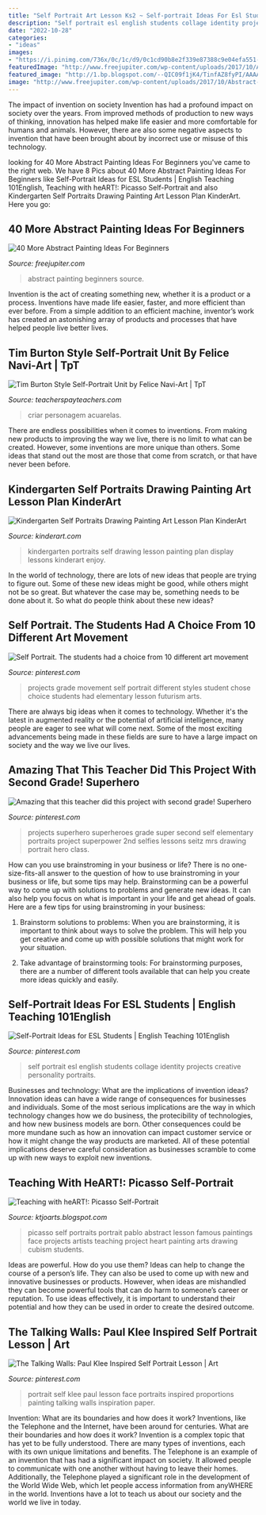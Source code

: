 ```yaml
---
title: "Self Portrait Art Lesson Ks2 ~ Self-portrait Ideas For Esl Students"
description: "Self portrait esl english students collage identity projects creative personality portraits"
date: "2022-10-28"
categories:
- "ideas"
images:
- "https://i.pinimg.com/736x/0c/1c/d9/0c1cd90b8e2f339e87388c9e04efa551--tissue-paper-art-face-proportions.jpg"
featuredImage: "http://www.freejupiter.com/wp-content/uploads/2017/10/Abstract-Painting-Ideas-For-Beginners-14-1.jpg"
featured_image: "http://1.bp.blogspot.com/--QIC09f1jK4/TinfAZ8fyPI/AAAAAAAAABE/SVrYAY0AV9M/s1600/face.jpg"
image: "http://www.freejupiter.com/wp-content/uploads/2017/10/Abstract-Painting-Ideas-For-Beginners-14-1.jpg"
---
```



The impact of invention on society
Invention has had a profound impact on society over the years. From improved methods of production to new ways of thinking, innovation has helped make life easier and more comfortable for humans and animals. However, there are also some negative aspects to invention that have been brought about by incorrect use or misuse of this technology.

	

		
looking for 40 More Abstract Painting Ideas For Beginners you've came to the right web. We have 8 Pics about 40 More Abstract Painting Ideas For Beginners like Self-Portrait Ideas for ESL Students | English Teaching 101English, Teaching with heART!: Picasso Self-Portrait and also Kindergarten Self Portraits Drawing Painting Art Lesson Plan KinderArt. Here you go:
		
    
## 40 More Abstract Painting Ideas For Beginners

<img loading=lazy src="http://www.freejupiter.com/wp-content/uploads/2017/10/Abstract-Painting-Ideas-For-Beginners-14-1.jpg" onerror="this.onerror=null;this.src='https://tse2.mm.bing.net/th?id=OIP.nTO62gCykcxadQFScrBpHgHaJ7&amp;pid=15.1';" alt="40 More Abstract Painting Ideas For Beginners">

_Source: freejupiter.com_

>abstract painting beginners source. 

	

Invention is the act of creating something new, whether it is a product or a process. Inventions have made life easier, faster, and more efficient than ever before. From a simple addition to an efficient machine, inventor’s work has created an astonishing array of products and processes that have helped people live better lives.

    
## Tim Burton Style Self-Portrait Unit By Felice Navi-Art | TpT

<img loading=lazy src="https://ecdn.teacherspayteachers.com/thumbitem/Tim-Burton-Style-Self-Portrait-Bundle-4164306-1571959860/original-4164306-3.jpg" onerror="this.onerror=null;this.src='https://tse4.mm.bing.net/th?id=OIP.e2HJtVetehHP1G0EnrbhnQAAAA&amp;pid=15.1';" alt="Tim Burton Style Self-Portrait Unit by Felice Navi-Art | TpT">

_Source: teacherspayteachers.com_

>criar personagem acuarelas. 

	

There are endless possibilities when it comes to inventions. From making new products to improving the way we live, there is no limit to what can be created. However, some inventions are more unique than others. Some ideas that stand out the most are those that come from scratch, or that have never been before.

    
## Kindergarten Self Portraits Drawing Painting Art Lesson Plan KinderArt

<img loading=lazy src="https://kinderart.com/wp-content/uploads/kindergarten_portraits.jpg" onerror="this.onerror=null;this.src='https://tse4.mm.bing.net/th?id=OIP.o2P2ktIKdTyRXHj_5u8i6wEgDY&amp;pid=15.1';" alt="Kindergarten Self Portraits Drawing Painting Art Lesson Plan KinderArt">

_Source: kinderart.com_

>kindergarten portraits self drawing lesson painting plan display lessons kinderart enjoy. 

	

In the world of technology, there are lots of new ideas that people are trying to figure out. Some of these new ideas might be good, while others might not be so great. But whatever the case may be, something needs to be done about it. So what do people think about these new ideas?

    
## Self Portrait. The Students Had A Choice From 10 Different Art Movement

<img loading=lazy src="https://i.pinimg.com/736x/67/45/a9/6745a9979d260e2dd2e0ad98f08e4d34--lesson-planning-school-projects.jpg" onerror="this.onerror=null;this.src='https://tse4.mm.bing.net/th?id=OIP.9gvK5oIpgMcEW0hlxGx2AAHaJ6&amp;pid=15.1';" alt="Self Portrait. The students had a choice from 10 different art movement">

_Source: pinterest.com_

>projects grade movement self portrait different styles student chose choice students had elementary lesson futurism arts. 

	

There are always big ideas when it comes to technology. Whether it's the latest in augmented reality or the potential of artificial intelligence, many people are eager to see what will come next. Some of the most exciting advancements being made in these fields are sure to have a large impact on society and the way we live our lives.

    
## Amazing That This Teacher Did This Project With Second Grade! Superhero

<img loading=lazy src="https://i.pinimg.com/originals/df/ba/a7/dfbaa754ac059f9bec0b17fd3ae22f08.jpg" onerror="this.onerror=null;this.src='https://tse3.mm.bing.net/th?id=OIP.1pDX1ls9G1CVCj3P2q1W5wHaJ5&amp;pid=15.1';" alt="Amazing that this teacher did this project with second grade! Superhero">

_Source: pinterest.com_

>projects superhero superheroes grade super second self elementary portraits project superpower 2nd selfies lessons seitz mrs drawing portrait hero class. 

	

How can you use brainstroming in your business or life?
There is no one-size-fits-all answer to the question of how to use brainstroming in your business or life, but some tips may help. Brainstorming can be a powerful way to come up with solutions to problems and generate new ideas. It can also help you focus on what is important in your life and get ahead of goals. Here are a few tips for using brainstroming in your business: 
1. Brainstorm solutions to problems: When you are brainstorming, it is important to think about ways to solve the problem. This will help you get creative and come up with possible solutions that might work for your situation. 

2. Take advantage of brainstorming tools: For brainstorming purposes, there are a number of different tools available that can help you create more ideas quickly and easily.

    
## Self-Portrait Ideas For ESL Students | English Teaching 101English

<img loading=lazy src="https://i.pinimg.com/originals/05/c3/8e/05c38e42dc775143d566105e17cdf0e6.jpg" onerror="this.onerror=null;this.src='https://tse3.mm.bing.net/th?id=OIP.i3OizZUwVM0z07KoQjgXSQHaKo&amp;pid=15.1';" alt="Self-Portrait Ideas for ESL Students | English Teaching 101English">

_Source: pinterest.com_

>self portrait esl english students collage identity projects creative personality portraits. 

	

Businesses and technology: What are the implications of invention ideas?
Innovation ideas can have a wide range of consequences for businesses and individuals. Some of the most serious implications are the way in which technology changes how we do business, the protecibility of technologies, and how new business models are born. Other consequences could be more mundane such as how an innovation can impact customer service or how it might change the way products are marketed. All of these potential implications deserve careful consideration as businesses scramble to come up with new ways to exploit new inventions.

    
## Teaching With HeART!: Picasso Self-Portrait

<img loading=lazy src="http://1.bp.blogspot.com/--QIC09f1jK4/TinfAZ8fyPI/AAAAAAAAABE/SVrYAY0AV9M/s1600/face.jpg" onerror="this.onerror=null;this.src='https://tse3.mm.bing.net/th?id=OIP.b11gZ-ItGxFiLgf_GbthHgHaJ4&amp;pid=15.1';" alt="Teaching with heART!: Picasso Self-Portrait">

_Source: ktjoarts.blogspot.com_

>picasso self portraits portrait pablo abstract lesson famous paintings face projects artists teaching project heart painting arts drawing cubism students. 

	

Ideas are powerful. How do you use them?
Ideas can help to change the course of a person’s life. They can also be used to come up with new and innovative businesses or products. However, when ideas are mishandled they can become powerful tools that can do harm to someone’s career or reputation. To use ideas effectively, it is important to understand their potential and how they can be used in order to create the desired outcome.

    
## The Talking Walls: Paul Klee Inspired Self Portrait Lesson | Art

<img loading=lazy src="https://i.pinimg.com/736x/0c/1c/d9/0c1cd90b8e2f339e87388c9e04efa551--tissue-paper-art-face-proportions.jpg" onerror="this.onerror=null;this.src='https://tse4.mm.bing.net/th?id=OIP.1NrkyDnZcbmIVki_St3ETgHaJ8&amp;pid=15.1';" alt="The Talking Walls: Paul Klee Inspired Self Portrait Lesson | Art">

_Source: pinterest.com_

>portrait self klee paul lesson face portraits inspired proportions painting talking walls inspiration paper. 

	

Invention: What are its boundaries and how does it work?
Inventions, like the Telephone and the Internet, have been around for centuries. What are their boundaries and how does it work? Invention is a complex topic that has yet to be fully understood. There are many types of inventions, each with its own unique limitations and benefits. The Telephone is an example of an invention that has had a significant impact on society. It allowed people to communicate with one another without having to leave their homes. Additionally, the Telephone played a significant role in the development of the World Wide Web, which let people access information from anyWHERE in the world. Inventions have a lot to teach us about our society and the world we live in today.

